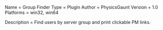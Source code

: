 ﻿Name = Group Finder
Type = Plugin
Author = PhysicsGaunt
Version = 1.0
Platforms = win32, win64

Description = Find users by server group and print clickable PM links.
